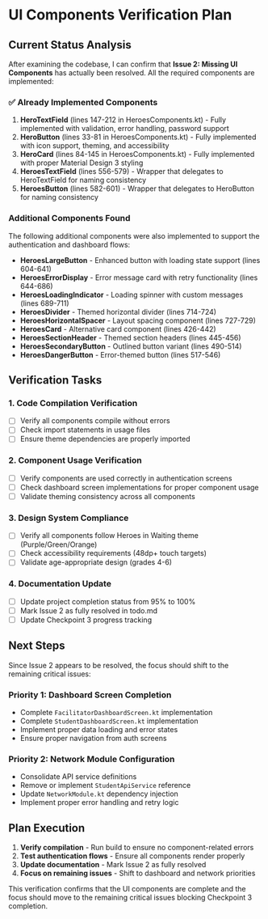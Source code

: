 # UI Components Verification Plan

## Current Status Analysis

After examining the codebase, I can confirm that **Issue 2: Missing UI Components** has actually been resolved. All the required components are implemented:

### ✅ Already Implemented Components

1. **HeroTextField** (lines 147-212 in HeroesComponents.kt) - Fully implemented with validation, error handling, password support
2. **HeroButton** (lines 33-81 in HeroesComponents.kt) - Fully implemented with icon support, theming, and accessibility
3. **HeroCard** (lines 84-145 in HeroesComponents.kt) - Fully implemented with proper Material Design 3 styling
4. **HeroesTextField** (lines 556-579) - Wrapper that delegates to HeroTextField for naming consistency
5. **HeroesButton** (lines 582-601) - Wrapper that delegates to HeroButton for naming consistency

### Additional Components Found

The following additional components were also implemented to support the authentication and dashboard flows:

- **HeroesLargeButton** - Enhanced button with loading state support (lines 604-641)
- **HeroesErrorDisplay** - Error message card with retry functionality (lines 644-686)
- **HeroesLoadingIndicator** - Loading spinner with custom messages (lines 689-711)
- **HeroesDivider** - Themed horizontal divider (lines 714-724)
- **HeroesHorizontalSpacer** - Layout spacing component (lines 727-729)
- **HeroesCard** - Alternative card component (lines 426-442)
- **HeroesSectionHeader** - Themed section headers (lines 445-456)
- **HeroesSecondaryButton** - Outlined button variant (lines 490-514)
- **HeroesDangerButton** - Error-themed button (lines 517-546)

## Verification Tasks

### 1. Code Compilation Verification
- [ ] Verify all components compile without errors
- [ ] Check import statements in usage files
- [ ] Ensure theme dependencies are properly imported

### 2. Component Usage Verification
- [ ] Verify components are used correctly in authentication screens
- [ ] Check dashboard screen implementations for proper component usage
- [ ] Validate theming consistency across all components

### 3. Design System Compliance
- [ ] Verify all components follow Heroes in Waiting theme (Purple/Green/Orange)
- [ ] Check accessibility requirements (48dp+ touch targets)
- [ ] Validate age-appropriate design (grades 4-6)

### 4. Documentation Update
- [ ] Update project completion status from 95% to 100%
- [ ] Mark Issue 2 as fully resolved in todo.md
- [ ] Update Checkpoint 3 progress tracking

## Next Steps

Since Issue 2 appears to be resolved, the focus should shift to the remaining critical issues:

### Priority 1: Dashboard Screen Completion
- Complete `FacilitatorDashboardScreen.kt` implementation
- Complete `StudentDashboardScreen.kt` implementation  
- Implement proper data loading and error states
- Ensure proper navigation from auth screens

### Priority 2: Network Module Configuration
- Consolidate API service definitions
- Remove or implement `StudentApiService` reference
- Update `NetworkModule.kt` dependency injection
- Implement proper error handling and retry logic

## Plan Execution

1. **Verify compilation** - Run build to ensure no component-related errors
2. **Test authentication flows** - Ensure all components render properly
3. **Update documentation** - Mark Issue 2 as fully resolved
4. **Focus on remaining issues** - Shift to dashboard and network priorities

This verification confirms that the UI components are complete and the focus should move to the remaining critical issues blocking Checkpoint 3 completion.